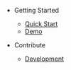 - Getting Started
  - [Quick Start](quickstart)
  - [Demo](demo)

- Contribute
  - [Development](development)
